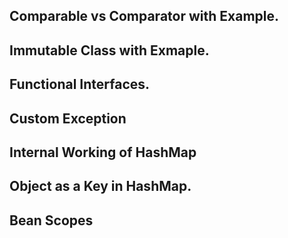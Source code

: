 ## Comparable vs Comparator with Example.

## Immutable Class with Exmaple.

## Functional Interfaces.

## Custom Exception

## Internal Working of HashMap

## Object as a Key in HashMap.

## Bean Scopes